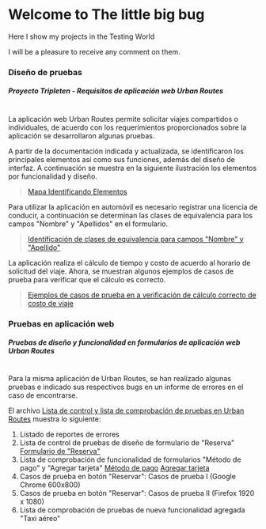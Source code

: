 

# Welcome to The little big bug

Here I show my projects in the Testing World

I will be a pleasure to receive any comment on them.

### Diseño de pruebas
##### _Proyecto Tripleten - Requisitos de aplicación web Urban Routes_ 
#
#
La aplicación web Urban Routes permite solicitar viajes compartidos o individuales, de acuerdo con los requerimientos proporcionados sobre la aplicación se desarrollaron algunas pruebas.

A partir de la documentación indicada y actualizada, se identificaron los principales elementos así como sus funciones, además del diseño de interfaz. A continuación se muestra en la siguiente ilustración los elementos por funcionalidad y diseño.
>[Mapa Identificando Elementos](https://drive.google.com/file/d/1hSCc5ItkRxhZ3lzBMh5DcpQEeXGjFjVk/view?usp=drive_link)

Para utilizar la aplicación en automóvil es necesario registrar una licencia de conducir, a continuación se determinan las clases de equivalencia para los campos "Nombre" y "Apellidos" en el formulario.

>[ Identificación de clases de equivalencia para campos "Nombre" y "Apellido"](https://drive.google.com/file/d/1330xe990HCSDszOTGmtdaaHFIsnbRAeN/view?usp=drive_link)

La aplicación realiza el cálculo de tiempo y costo de acuerdo al horario de solicitud del viaje. Ahora, se muestran algunos ejemplos de casos de prueba para verificar que el cálculo es correcto.
>[ Ejemplos de casos de prueba en a verificación de cálculo correcto de costo de viaje](https://drive.google.com/file/d/1ylhH3JJWdgE8F4I0EpWYJ-OKXSHJDuks/view?usp=drive_link)

### Pruebas en aplicación web

#####  _Pruebas de diseño y funcionalidad en formularios de aplicación web Urban Routes_
# 
Para la misma aplicación de Urban Routes, se han realizado algunas pruebas e indicado sus respectivos bugs en un informe de errores en el caso de encontrarse. 

El archivo [ Lista de control y lista de comprobación de pruebas en Urban Routes](https://docs.google.com/spreadsheets/d/1RUg4it45XnzJWqnSrXLXW9laoXBStEd5/edit?usp=drive_link&ouid=112711575793272570934&rtpof=true&sd=true) muestra lo siguiente:

1. Listado de reportes de errores
2. Lista de control de pruebas de diseño de formulario de "Reserva"
[Formulario de "Reserva"](https://drive.google.com/file/d/1NQSkFdO4-Phqi-aFcLTA4eHEQWJdRdDf/view?usp=drive_link)
3. Lista de comprobación de funcionalidad de formularios "Método de pago" y "Agregar tarjeta"
[Método de pago](https://drive.google.com/file/d/1AIQpzHxK0Ya8q3LvoV0winQeMqb8ltzp/view?usp=drive_link)
[Agregar tarjeta](https://drive.google.com/file/d/1_oFVVsPLjec-anR0uqIuPAHMBCDQC3RT/view?usp=drive_link)
4. Casos de prueba en botón "Reservar": Casos de prueba I (Google Chrome 600x800)
5. Casos de prueba en botón "Reservar": Casos de prueba II (Firefox 1920 x 1080)
6. Lista de comprobación de pruebas de nueva funcionalidad agregada "Taxi aéreo"








